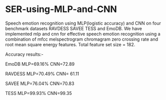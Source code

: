 # SER-using-MLP-and-CNN
Speech emotion recognition using MLP(logistic accuracy) and CNN on four benchmark datasets RAVDESS SAVEE TESS and EmoDB.
We have implemented mlp and cnn for effective speech emotion recognition using a combination of mfcc melspectrogram chromagram zero crossing rate and root mean square energy features.
Total feature set size = 182.

Accuracy results:-

EmoDB       MLP=69.16%      CNN=72.89

RAVDESS     MLP=70.49%      CNN= 61.11

SAVEE       MLP=76.04%      CNN=70.83

TESS        MLP=99.93%      CNN=99.35
